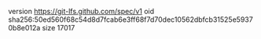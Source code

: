 version https://git-lfs.github.com/spec/v1
oid sha256:50ed560f68c54d8d7fcab6e3ff68f7d70dec10562dbfcb31525e59370b8e012a
size 17017
